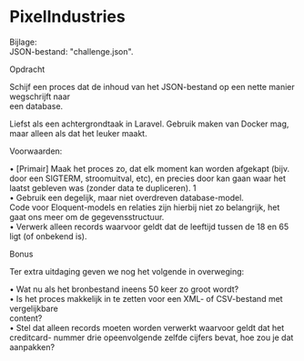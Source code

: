 # PixelIndustries

Bijlage:		
JSON-bestand:	"challenge.json".	

Opdracht	
	
Schijf	een	proces	dat	de	inhoud	van	het	JSON-bestand	op	een	nette	manier	wegschrijft	naar	
een	database.	
	
Liefst	als	een	achtergrondtaak	in	Laravel.	Gebruik	maken	van	Docker	mag,	maar	alleen	als	
dat	het	leuker	maakt.	
	
Voorwaarden:	
	
• [Primair]	Maak	het	proces	zo,	dat	elk	moment	kan	worden	afgekapt	(bijv.	door	een	
SIGTERM,	stroomuitval,	etc),	en	precies	door	kan	gaan	waar	het	laatst	gebleven	was	
(zonder	data	te	dupliceren). 1 	
• Gebruik	een	degelijk,	maar	niet	overdreven	database-model.		
Code	voor	Eloquent-models	en	relaties	zijn	hierbij	niet	zo	belangrijk,	het	gaat	ons	
meer	om	de	gegevensstructuur.	
• Verwerk	alleen	records	waarvoor	geldt	dat	de	leeftijd	tussen	de	18	en	65	ligt	(of	
onbekend	is).	
	
	
Bonus	
	
Ter	extra	uitdaging	geven	we	nog	het	volgende	in	overweging:	
	
• Wat	nu	als	het	bronbestand	ineens	50	keer	zo	groot	wordt?	
• Is	het	proces	makkelijk	in	te	zetten	voor	een	XML-	of	CSV-bestand	met	vergelijkbare	
content?	
• Stel	dat	alleen	records	moeten	worden	verwerkt	waarvoor	geldt	dat	het	creditcard-
nummer	drie	opeenvolgende	zelfde	cijfers	bevat,	hoe	zou	je	dat	aanpakken?
